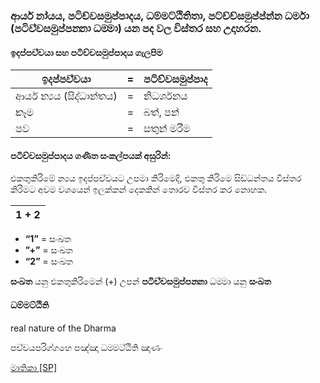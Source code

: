 ### ආර්ය නා‍්‍යය, පටිච්චසමුප්පාදය, ධම්මට්ඨිතිතා,  පට්ච්ච්සමුප්ප්න්න ධර්මා (පටිච‍්චසමුප‍්පන‍්නා ධම‍්මා) යන පද වල විස්තර සහ උදාහරන.

#### ඉදප‍්පච‍්චයා සහ පටිච්චසමුප්පාදය ගැලපිම
| **ඉදප‍්පච‍්චයා**      | **=** | **පටිච්චසමුප්පාද** |
|------------------|-------|---------------|
| ආර්ය න්‍යය (සිද්ධාන්තය) | =     | නිධර්ශනය        |
| කෑම               | =     | බත්, පන්        |
| පව               | =     | සතුන් මරීම       |

#### පටිච්චසමුප්පාදය ගණිත සංකල්පයක් අසුරින්:
එකතුකිරිමේ න්‍යය ඉදප‍්පච‍්චයට උපමා කිරිමෙදි, එකතු කිරිමෙ සිඩ්ධන්තය විස්තර කිරිමට අවම වශයෙන් ඉලක්කන් දෙකකින් තොරව විස්තර කර නොහක.

| 1 + 2 |
|-------|
 
* **“1”** = සංඛත
* **”+”** = සංඛත
* **“2”** = සංඛත

**සංඛත** යනු එකතුකිරිමෙන් (+) උපන්
**පටිච‍්චසමුප‍්පන‍්නා** ධම‍්මා යනු **සංඛත** 

#### ධම්මට්ඨිති  


real nature of the Dharma 

පච‍්චයපරිග‍්ගහෙ පඤ‍්ඤා ධම‍්මට‍්ඨිති ඤාණං

[මාතිකා \[SP\]](https://tipitaka.lk/kn-ps-1-1-0/pali)
